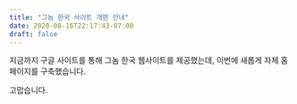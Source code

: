 ```yaml
---
title: "그놈 한국 사이트 개편 안내"
date: 2020-08-16T22:17:43-07:00
draft: false
---
```


지금까지 구글 사이트를 통해 그놈 한국 웹사이트를 제공했는데, 이번에 새롭게
자체 홈페이지를 구축했습니다.

고맙습니다. 

